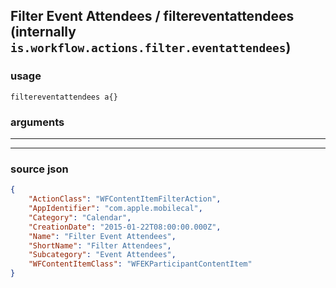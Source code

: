 
## Filter Event Attendees / filtereventattendees (internally `is.workflow.actions.filter.eventattendees`)



### usage
```
filtereventattendees a{}
```

### arguments

---



---

### source json

```json
{
	"ActionClass": "WFContentItemFilterAction",
	"AppIdentifier": "com.apple.mobilecal",
	"Category": "Calendar",
	"CreationDate": "2015-01-22T08:00:00.000Z",
	"Name": "Filter Event Attendees",
	"ShortName": "Filter Attendees",
	"Subcategory": "Event Attendees",
	"WFContentItemClass": "WFEKParticipantContentItem"
}
```

